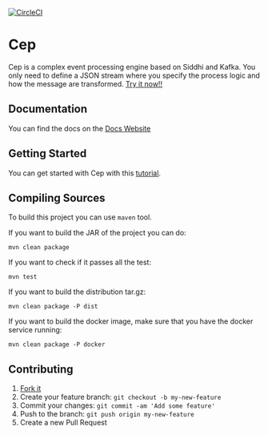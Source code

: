 [![CircleCI](https://circleci.com/gh/wizzie-io/zz-cep.svg?style=shield&circle-token=845e475c24569ae89a683fcf6b6266a08636a8aa)](https://circleci.com/gh/wizzie-io/zz-cep)
# Cep

Cep is a complex event processing engine based on Siddhi and Kafka. You only need to define a JSON stream where you specify the process logic and how the message are transformed.
[Try it now!!](https://wizzie-io.github.io/zz-cep/getting/base-tutorial.html)

## Documentation

You can find the docs on the [Docs Website](https://wizzie-io.github.io/zz-cep/)

## Getting Started

You can get started with Cep with this [tutorial](https://wizzie-io.github.io/zz-cep/getting/base-tutorial.html).

## Compiling Sources

To build this project you can use `maven` tool. 

If you want to build the JAR of the project you can do:

```
mvn clean package
```

If you want to check if it passes all the test:

```
mvn test
```

If you want to build the distribution tar.gz:

```
mvn clean package -P dist
```

If you want to build the docker image, make sure that you have the docker service running:

```
mvn clean package -P docker
```

## Contributing

1. [Fork it](https://github.com/wizzie-io/zz-cep/fork)
2. Create your feature branch: `git checkout -b my-new-feature`
3. Commit your changes: `git commit -am 'Add some feature'`
4. Push to the branch: `git push origin my-new-feature`
5. Create a new Pull Request
